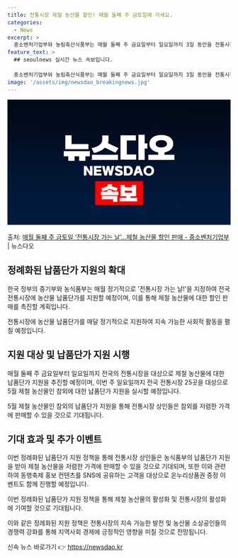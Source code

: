 ```yaml
---
title: 전통시장 제철 농산물 할인! 매월 둘째 주 금토일에 가세요.
categories:
  - News
excerpt: >
  중소벤처기업부와 농림축산식품부는 매월 둘째 주 금요일부터 일요일까지 3일 동안을 전통시장 가는 날!로 정해 …
feature_text: >
  ## seoulnews 실시간 뉴스 속보입니다.

  중소벤처기업부와 농림축산식품부는 매월 둘째 주 금요일부터 일요일까지 3일 동안을 전통시장 가는 날!로 정해 …
image: '/assets/img/newsdao_breakingnews.jpg'
---
```


![뉴스다오 속보](/assets/img/newsdao_breakingnews.jpg)

<p>출처: <a href="https://newsdao.kr/3768" rel="dofollow">매월 둘째 주 금토일 ‘전통시장 가는 날’…제철 농산물 할인 판매 - 중소벤처기업부</a> | 뉴스다오</p>

<h2 data-ke-size="size26">정례화된 납품단가 지원의 확대</h2>
한국 정부의 중기부와 농식품부는 매월 정기적으로 '전통시장 가는 날!'을 지정하여 전국 전통시장에 농산물 납품단가를 지원할 예정이며, 이를 통해 제철 농산물에 대한 할인 판매를 촉진할 계획입니다.

<p data-ke-size="size16">전통시장에 농산물 납품단가를 매달 정기적으로 지원하여 지속 가능한 사회적 활동을 펼칠 예정입니다.</p>

<h2 data-ke-size="size26">지원 대상 및 납품단가 지원 시행</h2>
매월 둘째 주 금요일부터 일요일까지 전국의 전통시장을 대상으로 제철 농산물에 대한 납품단가 지원을 추진할 예정이며, 이번 주 일요일까지 전국 전통시장 25곳을 대상으로 5월 제철 농산물인 참외에 대한 납품단가 지원을 실시할 예정입니다.

<p data-ke-size="size16">5월 제철 농산물인 참외의 납품단가 지원을 통해 전통시장 상인들은 참외를 저렴한 가격에 판매할 수 있을 것으로 기대됩니다.</p>

<h2 data-ke-size="size26">기대 효과 및 추가 이벤트</h2>
이번 정례화된 납품단가 지원 정책을 통해 전통시장 상인들은 농식품부의 납품단가 지원을 받아 제철 농산물을 저렴한 가격에 판매할 수 있을 것으로 기대되며, 또한 이와 관련하여 동행축제 홍보 컨텐츠를 SNS에 공유하는 고객을 대상으로 온누리상품권 증정 이벤트도 함께 진행할 예정입니다.

<p data-ke-size="size16">이번 정례화된 납품단가 지원 정책을 통해 제철 농산물의 활성화 및 전통시장의 활성화에 기여할 것으로 기대됩니다.</p>

이와 같은 정례화된 지원 정책은 전통시장의 지속 가능한 발전 및 농산물 소상공인들의 경쟁력 강화를 통해 지역사회 경제에 긍정적인 영향을 미칠 것으로 전망됩니다. 

신속 뉴스 바로가기 👉 <a href="https://newsdao.kr" rel="dofollow">https://newsdao.kr</a>



